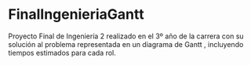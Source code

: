 # FinalIngenieriaGantt
Proyecto Final de Ingeniería 2 realizado en el 3º año de la carrera con su solución al problema representada en un diagrama de Gantt , incluyendo tiempos estimados para cada rol.
